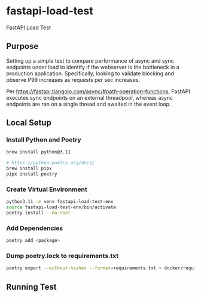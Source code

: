# fastapi-load-test
FastAPI Load Test

## Purpose
Setting up a simple test to compare performance of async and sync endpoints under load to identify if the webserver is the bottleneck in a production application. Specifically, looking to validate blocking and observe P99 increases as requests per sec increases. 

Per https://fastapi.tiangolo.com/async/#path-operation-functions, FastAPI executes sync endpoints on an external threadpool, whereas async endpoints are ran on a single thread and awaited in the event loop.

## Local Setup
### Install Python and Poetry
```sh
brew install python@3.11

# https://python-poetry.org/docs/
brew install pipx
pipx install poetry
```
### Create Virtual Environment
```sh
python3.11 -m venv fastapi-load-test-env
source fastapi-load-test-env/bin/activate
poetry install --no-root
```

### Add Dependencies
```sh
poetry add <package>
```

### Dump poetry.lock to requirements.txt
```sh
poetry export --without-hashes --format=requirements.txt > docker/requirements.txt
```

## Running Test 
